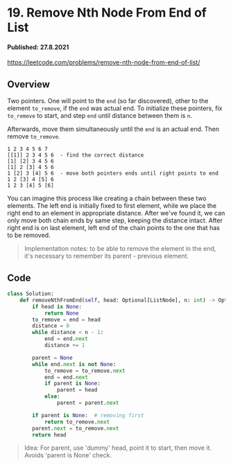 # 19. Remove Nth Node From End of List
#### Published: 27.8.2021

<https://leetcode.com/problems/remove-nth-node-from-end-of-list/>

## Overview
Two pointers. One will point to the `end` (so far discovered), other to the element `to_remove`, if the `end` was actual end.
To initialize these pointers, fix `to_remove` to start, and step `end` until distance between them is `n`.

Afterwards, move them simultaneously until the `end` is an actual end. Then remove `to_remove`.

```
1 2 3 4 5 6 7
[[1]] 2 3 4 5 6  - find the correct distance
[1] [2] 3 4 5 6
[1] 2 [3] 4 5 6 
1 [2] 3 [4] 5 6  - move both pointers ends until right points to end
1 2 [3] 4 [5] 6 
1 2 3 [4] 5 [6]
```

You can imagine this process like creating a chain between these two elements. The left end is initially fixed to first element, while we place the right end to an element in appropriate distance. After we've found it, we can only move both chain ends by same step, keeping the distance intact. After right end is on last element, left end of the chain points to the one that has to be removed.

> Implementation notes: to be able to remove the element in the end, it's necessary to remember its parent - previous element.


## Code
```python
class Solution:
    def removeNthFromEnd(self, head: Optional[ListNode], n: int) -> Optional[ListNode]:
        if head is None:
            return None
        to_remove = end = head
        distance = 0
        while distance < n - 1:
            end = end.next
            distance += 1

        parent = None
        while end.next is not None:
            to_remove = to_remove.next
            end = end.next
            if parent is None:
                parent = head
            else:
                parent = parent.next

        if parent is None:  # removing first
            return to_remove.next
        parent.next = to_remove.next
        return head
```

> Idea: For parent, use 'dummy' head, point it to start, then move it. Avoids 'parent is None' check.
